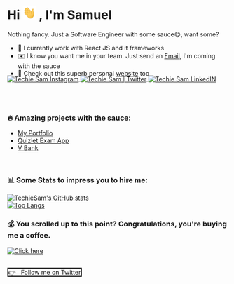 # Hi <img src="https://github.com/timokonkwo/timokonkwo/blob/main/wave.gif" width="30px" height="30px"> , I'm Samuel

<p align="left">Nothing fancy. Just a Software Engineer with some sauce😋, want some?</p>

* 🧠 I currently work with React JS and it frameworks
* ✉️ I know you want me in your team. Just send an [Email](mailto:techiesam.dev@gmail.com), I'm coming with the sauce
* 🧔 Check out this superb personal [website](https://www.techiesam.vercel.app) too

<p style="margin: -20px 0 30px">
    <a href="https://www.instagram.com/techie-sam/" target="_blank">
    <img align="center" alt="Techie Sam Instagram" width="22px" src="https://raw.githubusercontent.com/hussainweb/hussainweb/main/icons/instagram.png" />
    </a>
    </a>
    <a href="https://twitter.com/techie_sam" target="_blank">
    <img align="center" alt="Techie Sam | Twitter" width="22px" src="https://raw.githubusercontent.com/peterthehan/peterthehan/master/assets/twitter.svg" />
    </a>
    <a href="https://www.linkedin.com/in/techie-sam/" target="_blank">
    <img align="center" alt="Techie Sam LinkedIN" width="22px" src="https://raw.githubusercontent.com/peterthehan/peterthehan/master/assets/linkedin.svg" />
    </a>
</p>

<br />

### 🔥 Amazing projects with the sauce:
* [My Portfolio](https://techiesam.vercel.app) 
* [Quizlet Exam App](https://quizlet001.vercel.app) 
* [V Bank](https://vbank.vercel.app) 

<br />

### 📊 Some Stats to impress you to hire me:
[![TechieSam's GitHub stats](https://github-readme-stats.vercel.app/api?username=techie-sam&theme=transparent&show_icons=true)](https://github.com/techie-sam/github-readme-stats) <br>
[![Top Langs](https://github-readme-stats.vercel.app/api/top-langs/?username=techie-sam&theme=transparent&show_icons=true)](https://github.com/techie-sam/github-readme-stats)

### 💰 You scrolled up to this point? Congratulations, you're buying me a coffee.
[![Click here](https://img.shields.io/badge/Buy%20Me%20a%20Coffee-ffdd00?style=for-the-badge&logo=buy-me-a-coffee&logoColor=black)](https://www.buymeacoffee.com/techiesam) 

<br />
<a href="https://twitter.com/techie_sam" target="blank" style="border:2px solid ">
   👉 &nbsp;&nbsp;Follow me on Twitter
</a>
